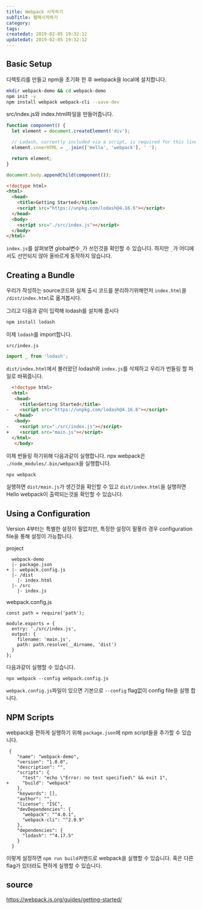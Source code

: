 ```yaml
---
title: Webpack 시작하기
subTitle: 웹팩시작하기
category: 
tags: 
createdat: 2019-02-05 19:32:12
updatedat: 2019-02-05 19:32:12
---
```


## Basic Setup
디렉토리를 만들고 npm을 초기화 한 후 webpack을 local에 설치합니다.
```sh
mkdir webpack-demo && cd webpack-demo
npm init -y
npm install webpack webpack-cli --save-dev
```

src/index.js와 index.html파일을 만들어줍니다.

```javascript
function component() {
  let element = document.createElement('div');

  // Lodash, currently included via a script, is required for this line to work
  element.innerHTML = _.join(['Hello', 'webpack'], ' ');

  return element;
}

document.body.appendChild(component());
```

```html
<!doctype html>
<html>
  <head>
    <title>Getting Started</title>
    <script src="https://unpkg.com/lodash@4.16.6"></script>
  </head>
  <body>
    <script src="./src/index.js"></script>
  </body>
</html>
```

`index.js`를 살펴보면 global변수`_`가 쓰인것을 확인할 수 있습니다. 하지만 
`_`가 어디에서도 선언되지 않아 올바르게 동작하지 않습니다.

## Creating a Bundle
우리가 작성하는 source코드와 실체 출시 코드를 분리하기위해먼저 `index.html`을 
`/dist/index.html`로 옮겨봅시다.

그리고 다음과 같이 입력해 lodash를 설치해 줍시다

```sh
npm install lodash
```

이제 `lodash`를 import합니다.

`src/index.js`
```javascript
import _ from 'lodash';
```

`dist/index.html`에서 불러왔던 lodash와 `index.js`를 삭제하고 우리가 번들링 할 
파일로 바꿔줍니다.
```html
  <!doctype html>
  <html>
   <head>
     <title>Getting Started</title>
-    <script src="https://unpkg.com/lodash@4.16.6"></script>
   </head>
   <body>
-    <script src="./src/index.js"></script>
+    <script src="main.js"></script>
  </html>
   </body>
```

이제 번들링 하기위해 다음과같이 실행합니다.
npx webpack은 `./node_modules/.bin/webpack`을 실행합니다.
```sh
npx webpack
```

실행하면 `dist/main.js`가 생긴것을 확인할 수 있고 `dist/index.html`을 실행하면
Hello webpack이 출력되는것을 확인할 수 있습니다.

## Using a Configuration
Version 4부터는 특별한 설정이 필없지만, 특정한 설정이 필욯라 경우 configuration 
file을 통해 설정이 가능합니다.

project
```
  webpack-demo
  |- package.json
+ |- webpack.config.js
  |- /dist
    |- index.html
  |- /src
    |- index.js
```

webpack.config.js
```
const path = require('path');

module.exports = {
  entry: './src/index.js',
  output: {
    filename: 'main.js',
    path: path.resolve(__dirname, 'dist')
  }
};
```

다음과같이 실행할 수 있습니다.
```
npx webpack --config webpack.config.js

```

`webpack.config.js`파일이 있으면 기본으로 `--config` flag없이 config file을 실행
합니다.

## NPM Scripts
webpack을 편하게 실행하기 위해 `package.json`에 npm script들을 추가할 수 
있습니다.

```
 {
    "name": "webpack-demo",
    "version": "1.0.0",
    "description": "",
    "scripts": {
      "test": "echo \"Error: no test specified\" && exit 1",
+     "build": "webpack"
    },
    "keywords": [],
    "author": "",
    "license": "ISC",
    "devDependencies": {
      "webpack": "^4.0.1",
      "webpack-cli": "^2.0.9"
    },
    "dependencies": {
      "lodash": "^4.17.5"
    }
  }
```

이렇게 설정하면 `npm run build`커맨드로 webpack을 실행할 수 있습니다. 혹은 다른
flag가 있더라도 편하게 실행할 수 있습니다.

## source
https://webpack.js.org/guides/getting-started/

